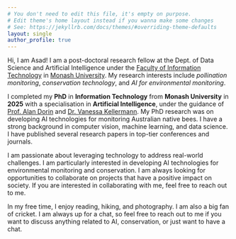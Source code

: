 ```yaml
---
# You don't need to edit this file, it's empty on purpose.
# Edit theme's home layout instead if you wanna make some changes
# See: https://jekyllrb.com/docs/themes/#overriding-theme-defaults
layout: single
author_profile: true
---
```


Hi, I am Asad! I am a post-doctoral research fellow at the Dept. of Data Science and Artificial Intelligence under the [Faculty of Information Technology](https://www.monash.edu/fit/) in [Monash University](https://www.monash.edu/). My research interests include _pollination monitoring_, _conservation technology_, and _AI for environmental monitoring_.

I completed my **PhD** in **Information Technology** from **Monash University** in **2025** with a specialisation in **Artificial Intelligence**, under the guidance of [Prof. Alan Dorin](https://research.monash.edu/en/persons/alan-dorin) and [Dr. Vanessa Kellermann](https://scholars.latrobe.edu.au/v2kellermann). My PhD research was on developing AI technologies for monitoring Australian native bees. I have a strong background in computer vision, machine learning, and data science. I have published several research papers in top-tier conferences and journals.

I am passionate about leveraging technology to address real-world challenges. I am particularly interested in developing AI technologies for environmental monitoring and conservation. I am always looking for opportunities to collaborate on projects that have a positive impact on society. If you are interested in collaborating with me, feel free to reach out to me.

In my free time, I enjoy reading, hiking, and photography. I am also a big fan of cricket. I am always up for a chat, so feel free to reach out to me if you want to discuss anything related to AI, conservation, or just want to have a chat.
